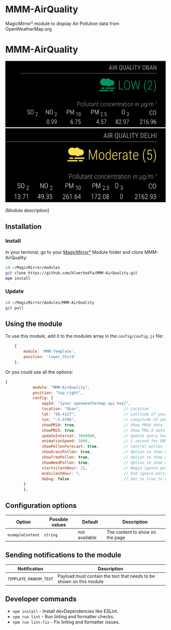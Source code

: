 # MMM-AirQuality
 MagicMirror² module to display Air Pollution data from OpenWeatherMap.org


# MMM-AirQuality

![Example of MMM-AirQuality](./AirQualityImage.png)
![with header location ](./AirQualityImage1.png)

[Module description]

## Installation

### Install

In your terminal, go to your [MagicMirror²][mm] Module folder and clone MMM-AirQuality:

```bash
cd ~/MagicMirror/modules
git clone https://github.com/bluerhodfa/MMM-AirQuality.git
mpm install
```

### Update

```bash
cd ~/MagicMirror/modules/MMM-AirQuality
git pull
```

## Using the module

To use this module, add it to the modules array in the `config/config.js` file:

```js
    {
        module: 'MMM-Template',
        position: 'lower_third'
    },
```

Or you could use all the options:

```js
{
 			module: "MMM-AirQuality",
  			position: "top_right",
  			config: {
    			appId: "{your openweathermap api key}",
				location: "Oban",                   // Location
    			lat: "56.4127",		                // Latitude of your location (Oban in this example)
    			lon: "-5.4706",                     // Longitude of your location
    			showPM10: true,                     // Show PM10 data
    			showPM25: true,                     // Show PM2.5 data
    			updateInterval: 3600000,            // Update every hour ( ambee has 100 calls a day. and app uses 3 endpoints so lowest updateInterval is : ~2,618,181 milliseconds (about 43.6 minutes). )
    			animationSpeed: 1000,               // 1 second for DOM animations
    			showPollenForecast: true,           // Control pollen forecast display
    			showGrassPollen: true,              // Option to show or hide Grass pollen
    			showTreePollen: true,               // Option to show or hide Tree pollen
    			showWeedPollen: true,               // Option to show or hide Weed pollen
    			startsilentHour: 21,                // Begin ignore period at 21:00
    			endsilentHour: 7,                   // End ignore period at 07:00
    			debug: false                        // Set to true to enable logging for debugging
  		}
		},
```

## Configuration options

Option|Possible values|Default|Description
------|------|------|-----------
`exampleContent`|`string`|not available|The content to show on the page

## Sending notifications to the module

Notification|Description
------|-----------
`TEMPLATE_RANDOM_TEXT`|Payload must contain the text that needs to be shown on this module

## Developer commands

- `npm install` - Install devDependencies like ESLint.
- `npm run lint` - Run linting and formatter checks.
- `npm run lint:fix` - Fix linting and formatter issues.

[mm]: https://github.com/MagicMirrorOrg/MagicMirror
